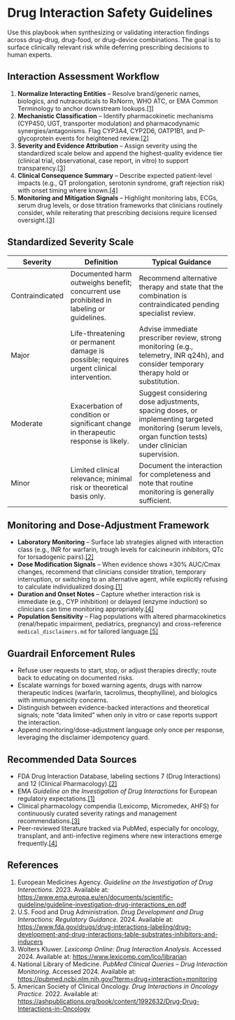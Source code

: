 # Drug Interaction Safety Guidelines

Use this playbook when synthesizing or validating interaction findings across drug-drug, drug-food, or drug-device combinations. The goal is to surface clinically relevant risk while deferring prescribing decisions to human experts.

## Interaction Assessment Workflow
1. **Normalize Interacting Entities** – Resolve brand/generic names, biologics, and nutraceuticals to RxNorm, WHO ATC, or EMA Common Terminology to anchor downstream lookups.[[1]](https://www.ema.europa.eu/en/documents/scientific-guideline/guideline-investigation-drug-interactions_en.pdf)
2. **Mechanistic Classification** – Identify pharmacokinetic mechanisms (CYP450, UGT, transporter modulation) and pharmacodynamic synergies/antagonisms. Flag CYP3A4, CYP2D6, OATP1B1, and P-glycoprotein events for heightened review.[[2]](https://www.fda.gov/drugs/drug-interactions-labeling/drug-development-and-drug-interactions-table-substrates-inhibitors-and-inducers)
3. **Severity and Evidence Attribution** – Assign severity using the standardized scale below and append the highest-quality evidence tier (clinical trial, observational, case report, in vitro) to support transparency.[[3]](https://www.lexicomp.com/lco/librarian)
4. **Clinical Consequence Summary** – Describe expected patient-level impacts (e.g., QT prolongation, serotonin syndrome, graft rejection risk) with onset timing where known.[[4]](https://pubmed.ncbi.nlm.nih.gov/?term=drug+interaction+monitoring)
5. **Monitoring and Mitigation Signals** – Highlight monitoring labs, ECGs, serum drug levels, or dose titration frameworks that clinicians routinely consider, while reiterating that prescribing decisions require licensed oversight.[[3]](https://www.lexicomp.com/lco/librarian)

## Standardized Severity Scale
| Severity | Definition | Typical Guidance |
| --- | --- | --- |
| Contraindicated | Documented harm outweighs benefit; concurrent use prohibited in labeling or guidelines. | Recommend alternative therapy and state that the combination is contraindicated pending specialist review. |
| Major | Life-threatening or permanent damage is possible; requires urgent clinical intervention. | Advise immediate prescriber review, strong monitoring (e.g., telemetry, INR q24h), and consider temporary therapy hold or substitution. |
| Moderate | Exacerbation of condition or significant change in therapeutic response is likely. | Suggest considering dose adjustments, spacing doses, or implementing targeted monitoring (serum levels, organ function tests) under clinician supervision. |
| Minor | Limited clinical relevance; minimal risk or theoretical basis only. | Document the interaction for completeness and note that routine monitoring is generally sufficient. |

## Monitoring and Dose-Adjustment Framework
- **Laboratory Monitoring** – Surface lab strategies aligned with interaction class (e.g., INR for warfarin, trough levels for calcineurin inhibitors, QTc for torsadogenic pairs).[[2]](https://www.fda.gov/drugs/drug-interactions-labeling/drug-development-and-drug-interactions-table-substrates-inhibitors-and-inducers)
- **Dose Modification Signals** – When evidence shows ≥30% AUC/Cmax changes, recommend that clinicians consider titration, temporary interruption, or switching to an alternative agent, while explicitly refusing to calculate individualized dosing.[[1]](https://www.ema.europa.eu/en/documents/scientific-guideline/guideline-investigation-drug-interactions_en.pdf)
- **Duration and Onset Notes** – Capture whether interaction risk is immediate (e.g., CYP inhibition) or delayed (enzyme induction) so clinicians can time monitoring appropriately.[[4]](https://pubmed.ncbi.nlm.nih.gov/?term=drug+interaction+monitoring)
- **Population Sensitivity** – Flag populations with altered pharmacokinetics (renal/hepatic impairment, pediatrics, pregnancy) and cross-reference `medical_disclaimers.md` for tailored language.[[5]](https://ashpublications.org/book/content/1992632/Drug-Drug-Interactions-in-Oncology)

## Guardrail Enforcement Rules
- Refuse user requests to start, stop, or adjust therapies directly; route back to educating on documented risks.
- Escalate warnings for boxed warning agents, drugs with narrow therapeutic indices (warfarin, tacrolimus, theophylline), and biologics with immunogenicity concerns.
- Distinguish between evidence-backed interactions and theoretical signals; note “data limited” when only in vitro or case reports support the interaction.
- Append monitoring/dose-adjustment language only once per response, leveraging the disclaimer idempotency guard.

## Recommended Data Sources
- FDA Drug Interaction Database, labeling sections 7 (Drug Interactions) and 12 (Clinical Pharmacology).[[2]](https://www.fda.gov/drugs/drug-interactions-labeling/drug-development-and-drug-interactions-table-substrates-inhibitors-and-inducers)
- EMA *Guideline on the Investigation of Drug Interactions* for European regulatory expectations.[[1]](https://www.ema.europa.eu/en/documents/scientific-guideline/guideline-investigation-drug-interactions_en.pdf)
- Clinical pharmacology compendia (Lexicomp, Micromedex, AHFS) for continuously curated severity ratings and management recommendations.[[3]](https://www.lexicomp.com/lco/librarian)
- Peer-reviewed literature tracked via PubMed, especially for oncology, transplant, and anti-infective regimens where new interactions emerge frequently.[[4]](https://pubmed.ncbi.nlm.nih.gov/?term=drug+interaction+monitoring)

## References
1. European Medicines Agency. *Guideline on the Investigation of Drug Interactions.* 2023. Available at: https://www.ema.europa.eu/en/documents/scientific-guideline/guideline-investigation-drug-interactions_en.pdf
2. U.S. Food and Drug Administration. *Drug Development and Drug Interactions: Regulatory Guidance.* 2024. Available at: https://www.fda.gov/drugs/drug-interactions-labeling/drug-development-and-drug-interactions-table-substrates-inhibitors-and-inducers
3. Wolters Kluwer. *Lexicomp Online: Drug Interaction Analysis.* Accessed 2024. Available at: https://www.lexicomp.com/lco/librarian
4. National Library of Medicine. *PubMed Clinical Queries – Drug Interaction Monitoring.* Accessed 2024. Available at: https://pubmed.ncbi.nlm.nih.gov/?term=drug+interaction+monitoring
5. American Society of Clinical Oncology. *Drug Interactions in Oncology Practice.* 2022. Available at: https://ashpublications.org/book/content/1992632/Drug-Drug-Interactions-in-Oncology
